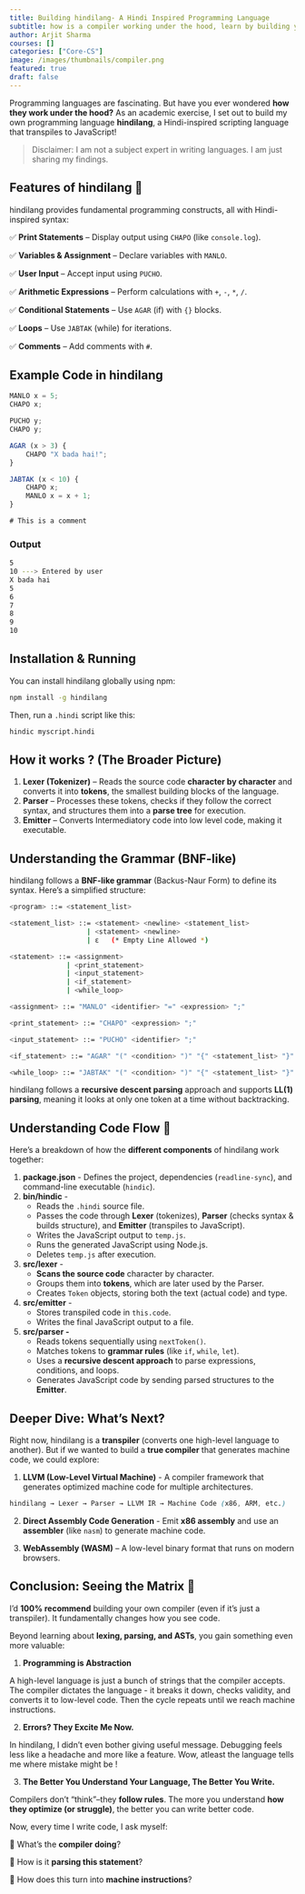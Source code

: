 ```yaml
---
title: Building hindilang- A Hindi Inspired Programming Language
subtitle: how is a compiler working under the hood, learn by building your own programming language 
author: Arjit Sharma
courses: []
categories: ["Core-CS"]
image: /images/thumbnails/compiler.png
featured: true
draft: false
---
```


Programming languages are fascinating. But have you ever wondered **how they work under the hood?** As an academic exercise, I set out to build my own programming language **hindilang**, a Hindi-inspired scripting language that transpiles to JavaScript!

> Disclaimer: I am not a subject expert in writing languages. I am just sharing my findings.
> 

## Features of hindilang 🌟

hindilang provides fundamental programming constructs, all with Hindi-inspired syntax:

✅ **Print Statements** – Display output using `CHAPO` (like `console.log`).

✅ **Variables & Assignment** – Declare variables with `MANLO`.

✅ **User Input** – Accept input using `PUCHO`.

✅ **Arithmetic Expressions** – Perform calculations with `+`, `-`, `*`, `/`.

✅ **Conditional Statements** – Use `AGAR` (if) with `{}` blocks.

✅ **Loops** – Use `JABTAK` (while) for iterations.

✅ **Comments** – Add comments with `#`.

## Example Code in hindilang

```javascript
MANLO x = 5;
CHAPO x;

PUCHO y;
CHAPO y;

AGAR (x > 3) {
    CHAPO "X bada hai!";
}

JABTAK (x < 10) {
    CHAPO x;
    MANLO x = x + 1;
}

# This is a comment
```

### Output 
```bash
5
10 ---> Entered by user
X bada hai
5
6
7
8
9
10

```


## Installation & Running

You can install hindilang globally using npm:

```bash
npm install -g hindilang
```

Then, run a `.hindi` script like this:

```bash
hindic myscript.hindi
```

## How it works ? (The Broader Picture)

1. **Lexer (Tokenizer)** – Reads the source code **character by character** and converts it into **tokens**, the smallest building blocks of the language.
2. **Parser** – Processes these tokens, checks if they follow the correct syntax, and structures them into a **parse tree** for execution.
3. **Emitter** – Converts Intermediatory code into low level code, making it executable.

## Understanding the Grammar (BNF-like)

hindilang follows a **BNF-like grammar** (Backus-Naur Form) to define its syntax. Here’s a simplified structure:

```bash
<program> ::= <statement_list>

<statement_list> ::= <statement> <newline> <statement_list>
                   | <statement> <newline>
                   | ε   (* Empty Line Allowed *)

<statement> ::= <assignment>
              | <print_statement>
              | <input_statement>
              | <if_statement>
              | <while_loop>

<assignment> ::= "MANLO" <identifier> "=" <expression> ";"

<print_statement> ::= "CHAPO" <expression> ";"

<input_statement> ::= "PUCHO" <identifier> ";"

<if_statement> ::= "AGAR" "(" <condition> ")" "{" <statement_list> "}"

<while_loop> ::= "JABTAK" "(" <condition> ")" "{" <statement_list> "}"

```

hindilang follows a **recursive descent parsing** approach and supports **LL(1) parsing**, meaning it looks at only one token at a time without backtracking.

## Understanding Code Flow  🚀

Here’s a breakdown of how the **different components** of hindilang work together:

1. **package.json** - Defines the project, dependencies (`readline-sync`), and command-line executable (`hindic`).
2. **bin/hindic** -
    - Reads the `.hindi` source file.
    - Passes the code through **Lexer** (tokenizes), **Parser** (checks syntax & builds structure), and **Emitter** (transpiles to JavaScript).
    - Writes the JavaScript output to `temp.js`.
    - Runs the generated JavaScript using Node.js.
    - Deletes `temp.js` after execution.
3. **src/lexer** - 
    - **Scans the source code** character by character.
    - Groups them into **tokens**, which are later used by the Parser.
    - Creates `Token` objects, storing both the text (actual code) and type.
4. **src/emitter** -
    - Stores transpiled code in `this.code`.
    - Writes the final JavaScript output to a file.
5. **src/parser -** 
    - Reads tokens sequentially using `nextToken()`.
    - Matches tokens to **grammar rules** (like `if`, `while`, `let`).
    - Uses a **recursive descent approach** to parse expressions, conditions, and loops.
    - Generates JavaScript code by sending parsed structures to the **Emitter**.

## Deeper Dive: What’s Next?

Right now, hindilang is a **transpiler** (converts one high-level language to another). But if we wanted to build a **true compiler** that generates machine code, we could explore:

 

1. **LLVM (Low-Level Virtual Machine)** - A compiler framework that generates optimized machine code for multiple architectures.

```css
hindilang → Lexer → Parser → LLVM IR → Machine Code (x86, ARM, etc.)
```

2. **Direct Assembly Code Generation** - Emit **x86 assembly** and use an **assembler** (like `nasm`) to generate machine code.

3. **WebAssembly (WASM)** – A low-level binary format that runs on modern browsers.

## Conclusion: Seeing the Matrix 👀

I’d **100% recommend** building your own compiler (even if it’s just a transpiler). It fundamentally changes how you see code.

Beyond learning about **lexing, parsing, and ASTs**, you gain something even more valuable:

1. **Programming is Abstraction**

A high-level language is just a bunch of strings that the compiler accepts. The compiler dictates the language - it breaks it down, checks validity, and converts it to low-level code. Then the cycle repeats until we reach machine instructions.

2. **Errors? They Excite Me Now.**

In hindilang, I didn’t even bother giving useful message. Debugging feels less like a headache and more like a feature. Wow, atleast the language tells me where mistake might be !

3. **The Better You Understand Your Language, The Better You Write.**

Compilers don’t “think”–they **follow rules**. The more you understand **how they optimize (or struggle)**, the better you can write better code.

Now, every time I write code, I ask myself:

🤔 What’s the **compiler doing**?

🤔 How is it **parsing this statement**?

🤔 How does this turn into **machine instructions**?